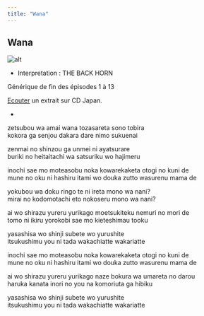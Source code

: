 ```yaml
---
title: "Wana"
---
```


Wana
----

![alt](/images/stories/saga/gundam00/ost/Wana.jpg)
* Interpretation : THE BACK HORN


Générique de fin des épisodes 1 à 13


[Ecouter](http://www.neowing.co.jp/track_for_cdj.html?KEY=VICL-36362) un extrait sur CD Japan.


* 


zetsubou wa amai wana tozasareta sono tobira  
kokora ga senjou dakara dare nimo sukuenai  
  
zenmai no shinzou ga unmei ni ayatsurare  
buriki no heitaitachi wa satsuriku wo hajimeru  
  
inochi sae mo moteasobu noka kowarekaketa otogi no kuni de  
mune no oku ni hashiru itami wo douka zutto wasurenu mama de  
  
yokubou wa doku ringo te ni ireta mono wa nani?  
mirai no kodomotachi eto nokoseru mono wa nani?  
  
ai wo shirazu yureru yurikago moetsukiteku nemuri no mori de  
tomo ni ikiru yorokobi sae mo kieteshimau tooku  
  
yasashisa wo shinji subete wo yurushite  
itsukushimu you ni tada wakachiatte wakariatte  
  
inochi sae mo moteasobu noka kowarekaketa otogi no kuni de  
mune no oku ni hashiru itami wo douka zutto wasurenu mama de  
  
ai wo shirazu yureru yurikago naze bokura wa umareta no darou  
haruka kanata inori no you na komoriuta ga hibiku  
  
yasashisa wo shinji subete wo yurushite  
itsukushimu you ni tada wakachiatte wakariatte

